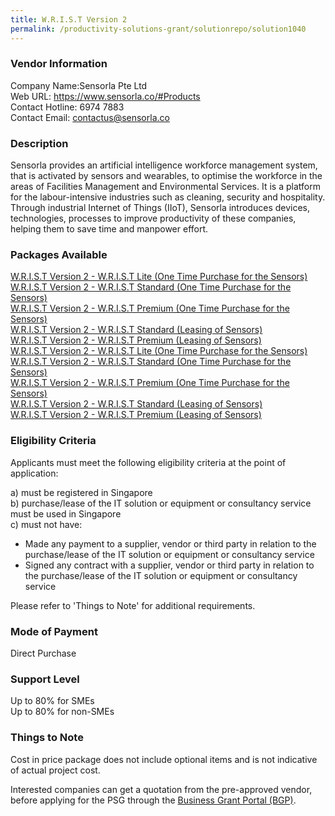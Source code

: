 ```yaml
---
title: W.R.I.S.T Version 2 
permalink: /productivity-solutions-grant/solutionrepo/solution1040
---
```


### Vendor Information
Company Name:Sensorla Pte Ltd <br>Web URL: https://www.sensorla.co/#Products <br>Contact Hotline: 6974 7883<br>Contact Email: contactus@sensorla.co 

### Description

Sensorla provides an artificial intelligence workforce management system, that is activated by sensors and wearables, to optimise the workforce in the areas of Facilities Management and Environmental Services. It is a platform for the labour-intensive industries such as cleaning, security and hospitality. Through industrial Internet of Things (IIoT), Sensorla introduces devices, technologies, processes to improve productivity of these companies, helping them to save time and manpower effort.

### Packages Available

<a href='https://www.gobusiness.gov.sg/images/psg/Desensitised_Sensorla_20200062_Annex_3_Part_1.pdf' target='_blank'>W.R.I.S.T Version 2 - W.R.I.S.T Lite (One Time Purchase for the Sensors)</a><br/>
<a href='https://www.gobusiness.gov.sg/images/psg/Desensitised_Sensorla_20200062_Annex_3_Part_2.pdf' target='_blank'>W.R.I.S.T Version 2 - W.R.I.S.T Standard (One Time Purchase for the Sensors)</a><br/>
<a href='https://www.gobusiness.gov.sg/images/psg/Desensitised_Sensorla_20200062_Annex_3_Part_3.pdf' target='_blank'>W.R.I.S.T Version 2 - W.R.I.S.T Premium (One Time Purchase for the Sensors)</a><br/>
<a href='https://www.gobusiness.gov.sg/images/psg/Desensitised_Sensorla_20200062_Annex_3_Part_4.pdf' target='_blank'>W.R.I.S.T Version 2 - W.R.I.S.T Standard (Leasing of Sensors)</a><br/>
<a href='https://www.gobusiness.gov.sg/images/psg/Desensitised_Sensorla_20200062_Annex_3_Part_5.pdf' target='_blank'>W.R.I.S.T Version 2 - W.R.I.S.T Premium (Leasing of Sensors)</a><br/>
<a href='https://www.gobusiness.gov.sg/images/psg/Desensitised_Sensorla_20200062_Annex_3_Part_1.pdf' target='_blank'>W.R.I.S.T Version 2 - W.R.I.S.T Lite (One Time Purchase for the Sensors)</a><br/>
<a href='https://www.gobusiness.gov.sg/images/psg/Desensitised_Sensorla_20200062_Annex_3_Part_2.pdf' target='_blank'>W.R.I.S.T Version 2 - W.R.I.S.T Standard (One Time Purchase for the Sensors)</a><br/>
<a href='https://www.gobusiness.gov.sg/images/psg/Desensitised_Sensorla_20200062_Annex_3_Part_3.pdf' target='_blank'>W.R.I.S.T Version 2 - W.R.I.S.T Premium (One Time Purchase for the Sensors)</a><br/>
<a href='https://www.gobusiness.gov.sg/images/psg/Desensitised_Sensorla_20200062_Annex_3_Part_4.pdf' target='_blank'>W.R.I.S.T Version 2 - W.R.I.S.T Standard (Leasing of Sensors)</a><br/>
<a href='https://www.gobusiness.gov.sg/images/psg/Desensitised_Sensorla_20200062_Annex_3_Part_5.pdf' target='_blank'>W.R.I.S.T Version 2 - W.R.I.S.T Premium (Leasing of Sensors)</a><br/>

### Eligibility Criteria

Applicants must meet the following eligibility criteria at the point of application:

a) must be registered in Singapore <br>
b) purchase/lease of the IT solution or equipment or consultancy service must be used in Singapore <br>
c) must not have:
- Made any payment to a supplier, vendor or third party in relation to the purchase/lease of the IT solution or equipment or consultancy service
- Signed any contract with a supplier, vendor or third party in relation to the purchase/lease of the IT solution or equipment or consultancy service

Please refer to 'Things to Note' for additional requirements.

### Mode of Payment
Direct Purchase

### Support Level
Up to 80% for SMEs <br>
Up to 80% for non-SMEs

### Things to Note
Cost in price package does not include optional items and is not indicative of actual project cost.

Interested companies can get a quotation from the pre-approved vendor, before applying for the PSG through the <a target='_blank' href='https://www.businessgrants.gov.sg/'>Business Grant Portal (BGP)</a>.
